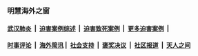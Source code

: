 
### 明慧海外之窗

####  [武汉肺炎](indexes/365.md?t=04271601) &nbsp;|&nbsp;  [迫害案例综述](indexes/328.md?t=04271601) &nbsp;|&nbsp; [迫害致死案例](indexes/277.md?t=04271601)  &nbsp;|&nbsp; [更多迫害案例](indexes/81.md?t=04271601)  &nbsp;|&nbsp; 
####  [时事评论](indexes/19.md?t=04271601) &nbsp;|&nbsp; [海外简讯](indexes/245.md?t=04271601)&nbsp;|&nbsp;  [社会支持](indexes/140.md?t=04271601) &nbsp;|&nbsp; [褒奖决议](indexes/282.md?t=04271601) &nbsp;|&nbsp; [社区报道](indexes/91.md?t=04271601)  &nbsp;|&nbsp; [天人之间](indexes/78.md?t=04271601) 

